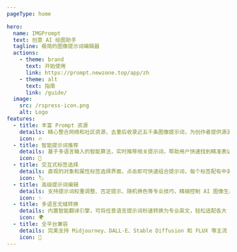 ```yaml
---
pageType: home

hero:
  name: IMGPrompt
  text: 创意 AI 绘图助手
  tagline: 极简的图像提示词编辑器
  actions:
    - theme: brand
      text: 开始使用
      link: https://prompt.newzone.top/app/zh
    - theme: alt
      text: 指南
      link: /guide/
  image:
    src: /rspress-icon.png
    alt: Logo
features:
  - title: 丰富 Prompt 资源
    details: 精心整合网络和社区资源，去重后收录近五千条图像提示词，为创作者提供源源不断的灵感和专业参考。
    icon: 🔥
  - title: 智能提示词推荐
    details: 基于多语言输入的智能算法，实时推荐相关提示词，帮助用户快速找到精准表达，显著提升创作效率。
    icon: 🧠
  - title: 交互式标签选择
    details: 直观的对象和属性标签选择界面，点击即可快速组合提示词，每个标签配有中英文对照，让 AI 创作变得轻松自如。
    icon: 🏷️
  - title: 高级提示词编辑
    details: 支持提示词权重调整、否定提示、随机换色等专业技巧，精细控制 AI 图像生成的每一个细节和风格细微之处。
    icon: ✨
  - title: 多语言无缝转换
    details: 内置智能翻译引擎，可将任意语言提示词秒速转换为专业英文，轻松适配各大 AI 绘图平台。
    icon: 🌍
  - title: 全平台兼容
    details: 完美支持 Midjourney、DALL·E、Stable Diffusion 和 FLUX 等主流 AI 绘图工具，一键复制提示词，创作无界限。
    icon: 🌈
---
```

